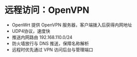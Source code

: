 # 远程访问：OpenVPN

- OpenWrt 提供 OpenVPN 服务器，客户端拨入后获得内网地址
- UDP4协议，速度快
- 推送内网路由 192.168.110.0/24
- 防火墙放行与 DNS 推送，保障名称解析
- 远程时优先通过 VPN 访问后台与管理端口